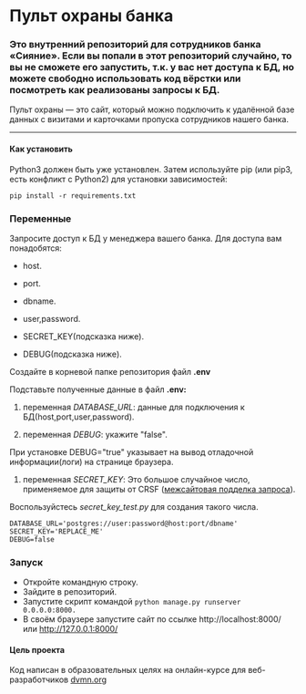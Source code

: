 # Пульт охраны банка

### Это внутренний репозиторий для сотрудников банка «Сияние». Если вы попали в этот репозиторий случайно, то вы не сможете его запустить, т.к. у вас нет доступа к БД, но можете свободно использовать код вёрстки или посмотреть как реализованы запросы к БД.

Пульт охраны — это сайт, который можно подключить к удалённой базе данных с визитами и карточками пропуска сотрудников нашего банка.
***
#### Как установить
Python3 должен быть уже установлен. Затем используйте pip (или pip3, есть конфликт с Python2) для установки зависимостей:
```
pip install -r requirements.txt
```
### Переменные
Запросите доступ к БД у менеджера вашего банка.
Для доступа вам понадобятся:
* host.
* port.
* dbname.
* user,password.

* SECRET_KEY(подсказка ниже).
* DEBUG(подсказка ниже).

Cоздайте в корневой папке репозитория файл __.env__

Подставьте полученные данные в файл __.env:__

1.  переменная *DATABASE_URL*:
данные для подключения к БД(host,port,user,password).

1.  переменная *DEBUG*: укажите "false".    

При установке DEBUG="true" указывает на вывод отладочной информации(логи) на странице браузера.

1.  переменная *SECRET_KEY*:  Это большое случайное число, применяемое для защиты от CRSF 
([межсайтовая подделка запроса](https://ru.wikipedia.org/wiki/%D0%9C%D0%B5%D0%B6%D1%81%D0%B0%D0%B9%D1%82%D0%BE%D0%B2%D0%B0%D1%8F_%D0%BF%D0%BE%D0%B4%D0%B4%D0%B5%D0%BB%D0%BA%D0%B0_%D0%B7%D0%B0%D0%BF%D1%80%D0%BE%D1%81%D0%B0 "CRSF: межсайтовая подделка запроса")).

Воспользуйстесь *secret_key_test.py* для создания такого числа.

```
DATABASE_URL='postgres://user:password@host:port/dbname'
SECRET_KEY='REPLACE_ME'
DEBUG=false
```
### Запуск
* Откройте командную строку.
* Зайдите в репозиторий.
* Запустите скрипт командой  ```python manage.py runserver 0.0.0.0:8000. ```
* В своём браузере запустите сайт по ссылке http://localhost:8000/ или http://127.0.0.1:8000/

#### Цель проекта
Код написан в образовательных целях на онлайн-курсе для веб-разработчиков [dvmn.org](https://dvmn.org)
